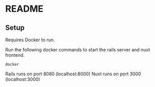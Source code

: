 # README

## Setup
Requires Docker to run.

Run the following docker commands to start the rails server and nuxt frontend.

```
docker
```

Rails runs on port 8080 (localhost:8000)
Nuxt runs on port 3000 (localhost:3000)
